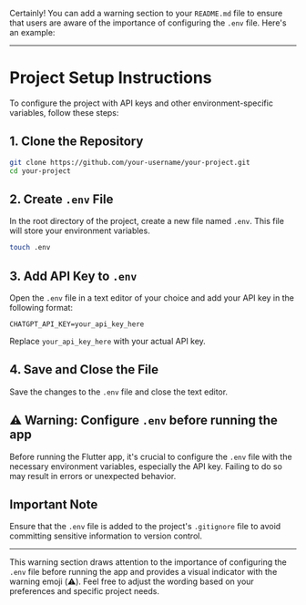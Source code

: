 Certainly! You can add a warning section to your `README.md` file to ensure that users are aware of the importance of configuring the `.env` file. Here's an example:

---

# Project Setup Instructions

To configure the project with API keys and other environment-specific variables, follow these steps:

## 1. Clone the Repository

```bash
git clone https://github.com/your-username/your-project.git
cd your-project
```

## 2. Create `.env` File

In the root directory of the project, create a new file named `.env`. This file will store your environment variables.

```bash
touch .env
```

## 3. Add API Key to `.env`

Open the `.env` file in a text editor of your choice and add your API key in the following format:

```env
CHATGPT_API_KEY=your_api_key_here
```

Replace `your_api_key_here` with your actual API key.

## 4. Save and Close the File

Save the changes to the `.env` file and close the text editor.

## ⚠️ Warning: Configure `.env` before running the app

Before running the Flutter app, it's crucial to configure the `.env` file with the necessary environment variables, especially the API key. Failing to do so may result in errors or unexpected behavior.



## Important Note

Ensure that the `.env` file is added to the project's `.gitignore` file to avoid committing sensitive information to version control.

--- 

This warning section draws attention to the importance of configuring the `.env` file before running the app and provides a visual indicator with the warning emoji (⚠️). Feel free to adjust the wording based on your preferences and specific project needs.
